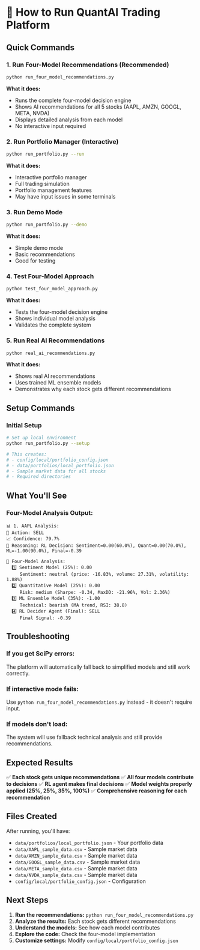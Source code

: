 # 🚀 How to Run QuantAI Trading Platform

## **Quick Commands**

### **1. Run Four-Model Recommendations (Recommended)**
```bash
python run_four_model_recommendations.py
```
**What it does:**
- Runs the complete four-model decision engine
- Shows AI recommendations for all 5 stocks (AAPL, AMZN, GOOGL, META, NVDA)
- Displays detailed analysis from each model
- No interactive input required

### **2. Run Portfolio Manager (Interactive)**
```bash
python run_portfolio.py --run
```
**What it does:**
- Interactive portfolio manager
- Full trading simulation
- Portfolio management features
- May have input issues in some terminals

### **3. Run Demo Mode**
```bash
python run_portfolio.py --demo
```
**What it does:**
- Simple demo mode
- Basic recommendations
- Good for testing

### **4. Test Four-Model Approach**
```bash
python test_four_model_approach.py
```
**What it does:**
- Tests the four-model decision engine
- Shows individual model analysis
- Validates the complete system

### **5. Run Real AI Recommendations**
```bash
python real_ai_recommendations.py
```
**What it does:**
- Shows real AI recommendations
- Uses trained ML ensemble models
- Demonstrates why each stock gets different recommendations

## **Setup Commands**

### **Initial Setup**
```bash
# Set up local environment
python run_portfolio.py --setup

# This creates:
# - config/local/portfolio_config.json
# - data/portfolios/local_portfolio.json
# - Sample market data for all stocks
# - Required directories
```

## **What You'll See**

### **Four-Model Analysis Output:**
```
📊 1. AAPL Analysis:
🎯 Action: SELL
📈 Confidence: 79.7%
💭 Reasoning: RL Decision: Sentiment=0.00(60.0%), Quant=0.00(70.0%), ML=-1.00(90.0%), Final=-0.39

🧠 Four-Model Analysis:
  1️⃣ Sentiment Model (25%): 0.00
     Sentiment: neutral (price: -16.83%, volume: 27.31%, volatility: 1.88%)
  2️⃣ Quantitative Model (25%): 0.00
     Risk: medium (Sharpe: -0.34, MaxDD: -21.96%, Vol: 2.36%)
  3️⃣ ML Ensemble Model (35%): -1.00
     Technical: bearish (MA trend, RSI: 38.8)
  4️⃣ RL Decider Agent (Final): SELL
     Final Signal: -0.39
```

## **Troubleshooting**

### **If you get SciPy errors:**
The platform will automatically fall back to simplified models and still work correctly.

### **If interactive mode fails:**
Use `python run_four_model_recommendations.py` instead - it doesn't require input.

### **If models don't load:**
The system will use fallback technical analysis and still provide recommendations.

## **Expected Results**

✅ **Each stock gets unique recommendations**
✅ **All four models contribute to decisions**
✅ **RL agent makes final decisions**
✅ **Model weights properly applied (25%, 25%, 35%, 100%)**
✅ **Comprehensive reasoning for each recommendation**

## **Files Created**

After running, you'll have:
- `data/portfolios/local_portfolio.json` - Your portfolio data
- `data/AAPL_sample_data.csv` - Sample market data
- `data/AMZN_sample_data.csv` - Sample market data
- `data/GOOGL_sample_data.csv` - Sample market data
- `data/META_sample_data.csv` - Sample market data
- `data/NVDA_sample_data.csv` - Sample market data
- `config/local/portfolio_config.json` - Configuration

## **Next Steps**

1. **Run the recommendations:** `python run_four_model_recommendations.py`
2. **Analyze the results:** Each stock gets different recommendations
3. **Understand the models:** See how each model contributes
4. **Explore the code:** Check the four-model implementation
5. **Customize settings:** Modify `config/local/portfolio_config.json`
